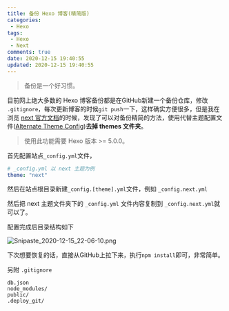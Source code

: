 ```yaml
---
title: 备份 Hexo 博客(精简版)
categories:
 - Hexo
tags:
 - Hexo
 - Next
comments: true
date: 2020-12-15 19:40:55
updated: 2020-12-15 19:40:55
---
```


> 备份是一个好习惯。

目前网上绝大多数的 Hexo 博客备份都是在GitHub新建一个备份仓库，修改 `.gitignore`，每次更新博客的时候`git push`一下，这样确实方便很多，但是我在浏览 [next 官方文档](https://theme-next.js.org/docs/getting-started/#Configuration)的时候，发现了可以对备份精简的方法，使用代替主题配置文件([Alternate Theme Config](https://theme-next.js.org/docs/getting-started/configuration.html))**去掉 themes 文件夹**。

>  使用此功能需要 Hexo 版本 >= 5.0.0。

<!-- more -->

首先配置站点`_config.yml`文件，

```yml
# _config.yml 以 next 主题为例
theme: "next"
```

然后在站点根目录新建`_config.[theme].yml`文件，例如 `_config.next.yml`

然后把 next 主题文件夹下的 `_config.yml` 文件内容复制到 `_config.next.yml`就可以了。

配置完成后目录结构如下 

![Snipaste_2020-12-15_22-06-10.png](https://i.loli.net/2020/12/15/vJ2YFQg3kEVelw4.png)

下次想要恢复的话，直接从GitHub上拉下来，执行`npm install`即可，非常简单。

另附 `.gitignore`
```
db.json
node_modules/
public/
.deploy_git/
```